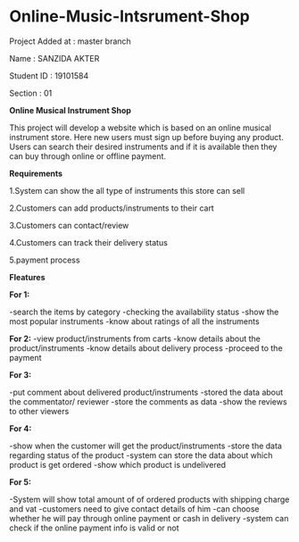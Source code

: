 # Online-Music-Intsrument-Shop

Project Added at : master branch 

Name : SANZIDA AKTER

Student ID : 19101584

Section : 01



**Online Musical Instrument Shop**

This project will develop a website which is based on an online musical instrument store. Here
new users must sign up before buying any product. Users can search their desired instruments
and if it is available then they can buy through online or offline payment.




**Requirements**

1.System can show the all type of instruments this store can sell

2.Customers can add products/instruments to their cart

3.Customers can contact/review

4.Customers can track their delivery status

5.payment process



**Fleatures**




**For 1:**

-search the items by category
-checking the availability status
-show the most popular instruments
-know about ratings of all the instruments


**For 2:**
-view product/instruments from carts
-know details about the product/instruments
-know details about delivery process
-proceed to the payment


**For 3:**

-put comment about delivered product/instruments
-stored the data about the commentator/ reviewer
-store the comments as data
-show the reviews to other viewers


**For 4:**

-show when the customer will get the product/instruments
-store the data regarding status of the product
-system can store the data about which product is get ordered
-show which product is undelivered


**For 5:**


-System will show total amount of of ordered products with shipping charge and vat
-customers need to give contact details of him
-can choose whether he will pay through online payment or cash in delivery
-system can check if the online payment info is valid or not

